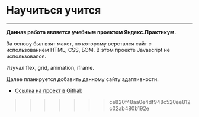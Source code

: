  # Научиться учится #
___
**Данная работа является учебным проектом Яндекс.Практикум.**

За основу был взят макет, по которому верстался сайт с использованием HTML, CSS, БЭМ. В этом проекте Javascript не использовался.

Изучал flex, grid, animation, iframe.

Далее планируется добавить данному сайту адаптивности.

* [Ссылка на проект в Githab]( https://kishlyanovp.github.io/how-to-learn/)



















>>>>>>> ce820f48aa0e4df948c520ee812c02ab480b192e
